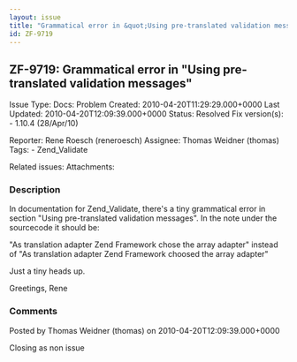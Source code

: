 ```yaml
---
layout: issue
title: "Grammatical error in &quot;Using pre-translated validation messages&quot;"
id: ZF-9719
---
```


ZF-9719: Grammatical error in "Using pre-translated validation messages"
------------------------------------------------------------------------

 Issue Type: Docs: Problem Created: 2010-04-20T11:29:29.000+0000 Last Updated: 2010-04-20T12:09:39.000+0000 Status: Resolved Fix version(s): - 1.10.4 (28/Apr/10)
 
 Reporter:  Rene Roesch (reneroesch)  Assignee:  Thomas Weidner (thomas)  Tags: - Zend\_Validate
 
 Related issues: 
 Attachments: 
### Description

In documentation for Zend\_Validate, there's a tiny grammatical error in section "Using pre-translated validation messages". In the note under the sourcecode it should be:

"As translation adapter Zend Framework chose the array adapter" instead of "As translation adapter Zend Framework choosed the array adapter"

Just a tiny heads up.

Greetings, Rene

 

 

### Comments

Posted by Thomas Weidner (thomas) on 2010-04-20T12:09:39.000+0000

Closing as non issue

 

 